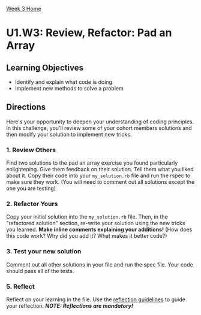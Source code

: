 [Week 3 Home](week_3)

# U1.W3: Review, Refactor: Pad an Array

## Learning Objectives
- Identify and explain what code is doing
- Implement new methods to solve a problem

## Directions
Here's your opportunity to deepen your understanding of coding principles. In this challenge, you'll review some of your cohort members solutions and then modify your solution to implement new tricks. 

### 1. Review Others
Find two solutions to the pad an array exercise you found particularly enlightening. Give them feedback on their solution. Tell them what you liked about it. 
Copy their code into your `my_solution.rb` file and run the rspec to make sure they work. (You will need to comment out all solutions except the one you are testing)

### 2. Refactor Yours
Copy your initial solution into the `my_solution.rb` file. Then, in the "refactored solution" section, re-write your solution using the new tricks you learned. 
**Make inline comments explaining your additions!** (How does this code work?  Why did you add it? What makes it better code?)  


### 3.  Test your new solution
Comment out all other solutions in your file and run the spec file. Your code should pass all of the tests. 

### 5. Reflect
Reflect on your learning in the file. Use the [reflection guidelines](../week_2/reflection_guidelines.md) to guide your reflection. ***NOTE: Reflections are mandatory!***
